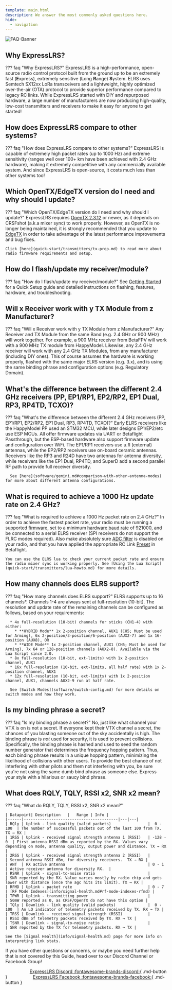 ```yaml
---
template: main.html
description: We answer the most commonly asked questions here.
hide:
  - navigation
---
```


![FAQ-Banner](https://raw.githubusercontent.com/ExpressLRS/ExpressLRS-Hardware/master/img/faq.png)

## <span class="custom-heading" data-id="1">Why ExpressLRS?</span>

??? faq "Why ExpressLRS?"
    ExpressLRS is a high-performance, open-source radio control protocol built from the ground up to be an extremely fast (**E**xpress), extremely sensitive (**L**ong **R**ange) **S**ystem. ELRS uses Semtech SX12xx LoRa transceivers and a lightweight, highly optimized over-the-air (OTA) protocol to provide superior performance compared to legacy RC links. While ExpressLRS started with DIY and repurposed hardware, a large number of manufacturers are now producing high-quality, low-cost transmitters and receivers to make it easy for anyone to get started!
## <span class="custom-heading" data-id="2">How does ExpressLRS compare to other systems?</span>

??? faq "How does ExpressLRS compare to other systems?"
    ExpressLRS is capable of extremely high packet rates (up to 1000 Hz) and extreme sensitivity (ranges well over 100+ km have been achieved with 2.4 GHz hardware), making it extremely competitive with any commercially available system. And since ExpressLRS is open-source, it costs much less than other systems too!
## <span class="custom-heading" data-id="3">Which OpenTX/EdgeTX version do I need and why should I update?</span>

??? faq "Which OpenTX/EdgeTX version do I need and why should I update?"
    ExpressLRS requires [OpenTX 2.3.12](https://www.open-tx.org/downloads.html#Releases23-ref) or newer, as it depends on CRSFshot (a.k.a mixer sync) to work properly. However, as OpenTX is no longer being maintained, it is strongly recommended that you update to [EdgeTX](https://github.com/EdgeTX/edgetx) in order to take advantage of the latest performance improvements and bug fixes. 
	
	Click [here](quick-start/transmitters/tx-prep.md) to read more about radio firmware requirements and setup.

## <span class="custom-heading" data-id="4">How do I flash/update my receiver/module?</span>

??? faq "How do I flash/update my receiver/module?"
    See [Getting Started](quick-start/getting-started.md) for a Quick Setup guide and detailed instructions on flashing, features, hardware, and troubleshooting.

## <span class="custom-heading" data-id="5">Will x Receiver work with y TX Module from z Manufacturer?</span>

??? faq "Will x Receiver work with y TX Module from z Manufacturer?"
    Any Receiver and TX Module from the same Band (e.g. 2.4 GHz or 900 MHz) will work together. For example, a 900 MHz receiver from BetaFPV will work with a 900 MHz TX module from HappyModel. Likewise, any 2.4 GHz receiver will work with any 2.4 GHz TX Modules, from any manufacturer (including DIY ones). This of course assumes the hardware is working properly, flashed with the same major ELRS version (e.g. 3.x), and is using the same binding phrase and configuration options (e.g. Regulatory Domain).

## <span class="custom-heading" data-id="6">What's the difference between the different 2.4 GHz receivers (PP, EP1/RP1, EP2/RP2, EP1 Dual, RP3, RP4TD, TCXO)?</span>

??? faq "What's the difference between the different 2.4 GHz receivers (PP, EP1/RP1, EP2/RP2, EP1 Dual, RP3, RP4TD, TCXO)?"
    Early ELRS receivers like the HappyModel PP used an STM32 MCU, while later designs EP1/EP2/etc use ESP MCUs. All offer firmware updates via UART or Betaflight Passthrough, but the ESP-based hardware also support firmware update and configuration over WiFi. The EP1/RP1 receivers use u.fl (external) antennas, while the EP2/RP2 receivers use on-board ceramic antennas. Receivers like the RP3 and R24D have two antennas for antenna diversity, while receivers like the EP1 Dual, RP4TD, and SuperD add a second parallel RF path to provide full receiver diversity. 
	
	  See [here](software/gemini.md#comparison-with-other-antenna-modes) for more about different antenna configurations. 

## <span class="custom-heading" data-id="7">What is required to achieve a 1000 Hz update rate on 2.4 GHz?</span>

??? faq "What is required to achieve a 1000 Hz packet rate on 2.4 GHz?"
    In order to achieve the fastest packet rate, your radio must be running a supported [firmware](quick-start/transmitters/tx-prep.md#radio-operating-system), set to a minimum [hardware baud rate](quick-start/transmitters/tx-prep.md#serial-baud-rate) of 921000, and be connected to a serial ELRS receiver (SPI receivers do not support the FLRC modes required). Also make absolutely sure [ADC filter](quick-start/transmitters/tx-prep.md#adc-filter) is disabled on your radio, and that you have applied the appropriate RC Link [Preset](https://betaflight.com/docs/wiki/configurator/presets-tab) in Betaflight. 

    You can use the ELRS lua to check your current packet rate and ensure the radio mixer sync is working properly. See [Using the Lua Script](quick-start/transmitters/lua-howto.md) for more details.

## <span class="custom-heading" data-id="8">How many channels does ELRS support?</span>

??? faq "How many channels does ELRS support?"
    ELRS supports up to 16 channels*. Channels 1-4 are always sent at full-resolution (10-bit). The resolution and update rate of the remaining channels can be configured as follows, based on your requirements:

      * 4x full-resolution (10-bit) channels for sticks (CH1-4) with either:
        * **HYBRID Mode** 1x 2-position channel, AUX1 (CH5; Must be used for Arming), 6x 2-position/3-position/6-position (AUX2-7) and 1x 16-position (AUX8), OR
        * **WIDE Mode** 1x 2-position channel, AUX1 (CH5; Must be used for Arming), 7x 64 or 128-position channels (AUX2-8). Available via the Lua Script since 2.0.
      * 8x full-resolution (10-bit, ext-limits) with 1x 2-position channel, AUX1
      * 16x full-resolution (10-bit, ext-limits, all half rate) with 1x 2-position channel, AUX1
      * 12x full-resolution (10-bit, ext-limits) with 1x 2-position channel, AUX1, channels AUX2-9 run at half rate.
        
      See [Switch Modes](software/switch-config.md) for more details on switch modes and how they work.

## <span class="custom-heading" data-id="9">Is my binding phrase a secret?</span>

??? faq "Is my binding phrase a secret?"
    No, just like what channel your VTX is on is not a secret. If everyone kept their VTX channel a secret, the chances of you blasting someone out of the sky accidentally is high. The binding phrase is *not* used for security, it is used to prevent collisions. Specifically, the binding phrase is hashed and used to seed the random number generator that determines the frequency hopping pattern. Thus, each binding phrase results in a unique hopping pattern, minimizing the likelihood of collisions with other users.  To provide the best chance of not interfering with other pilots and them not interfering with you, be sure you're not using the same dumb bind phrase as someone else. Express your style with a hilarious or saucy bind phrase.

## <span class="custom-heading" data-id="10">What does RQLY, TQLY, RSSI x2, SNR x2 mean?</span>

??? faq "What do RQLY, TQLY, RSSI x2, SNR x2 mean?"

    | Datapoint| Description   |   Range | Info |
    |------|-----------------------------------------|---|---|
    | RQly | Uplink - link quality (valid packets)                |  0 - 100  | The number of successful packets out of the last 100 from TX. TX → RX |
    | 1RSS | Uplink - received signal strength antenna 1 (RSSI)   | -128 - 0  | First antenna RSSI dBm as reported by the RX. Values vary depending on mode, antenna quality, output power and distance. TX → RX |
    | 2RSS | Uplink - received signal strength antenna 2 (RSSI)   |           | Second antenna RSSI dBm, for diversity receivers.  TX → RX |
    | ANT  | RX active antenna                                    | 0 - 1     | Active receiver antenna for diversity RX.  |
    | RSNR | Uplink - signal-to-noise ratio                       |           | SNR reported by the RX. Value varies mostly by radio chip and gets lower with distance (once the agc hits its limit). TX → RX |
    | RFMD | Uplink - packet rate                                 | 0 - 7     | [RF Mode Indexes](info/signal-health.md#rf-mode-indexes-rfmd) |
    | TPWR | Uplink - transmitting power                          |           | 50mW reported as 0, as CRSF/OpenTX do not have this option |
    | TQly | Downlink - link quality (valid packets)              |  0 - 100  | An LQ indicator of telemetry packets received by TX. RX → TX |
    | TRSS | Downlink - received signal strength (RSSI)           |           | RSSI dBm of telemetry packets received by TX. RX → TX |
    | TSNR | Downlink - signal-to-noise ratio                     |           | SNR reported by the TX for telemetry packets. RX → TX |

    See the [Signal Health](info/signal-health.md) page for more info on interpreting link stats. 

If you have other questions or concerns, or maybe you need further help that is not covered by this Guide, head over to our Discord Channel or Facebook Group!

<span style="padding-left:15%; display:inline; text-align:center">[ExpressLRS Discord :fontawesome-brands-discord:](https://discord.gg/dS6ReFY){ .md-button }</span>
<span style="padding-left:15%; display:inline; text-align:center">[ExpressLRS Facebook :fontawesome-brands-facebook:](https://www.facebook.com/groups/636441730280366){ .md-button }</span>

<script src="../assets/javascripts/admonition-enhancement.js"></script>
